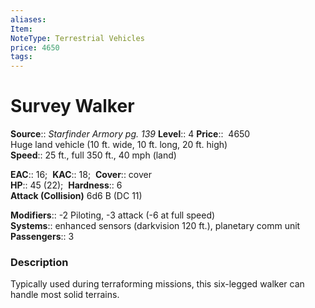```yaml
---
aliases: 
Item:
NoteType: Terrestrial Vehicles
price: 4650
tags: 
---
```


# Survey Walker

**Source**:: _Starfinder Armory pg. 139_
**Level**:: 4
**Price**::  4650  
Huge land vehicle (10 ft. wide, 10 ft. long, 20 ft. high)  
**Speed**:: 25 ft., full 350 ft., 40 mph (land)  

**EAC**:: 16; 
**KAC**:: 18; 
**Cover**:: cover  
**HP**:: 45 (22); 
**Hardness**:: 6  
**Attack (Collision)** 6d6 B (DC 11)  

**Modifiers**:: -2 Piloting, -3 attack (-6 at full speed)  
**Systems**:: enhanced sensors (darkvision 120 ft.), planetary comm unit
**Passengers**:: 3  

### Description

Typically used during terraforming missions, this six-legged walker can handle most solid terrains.
